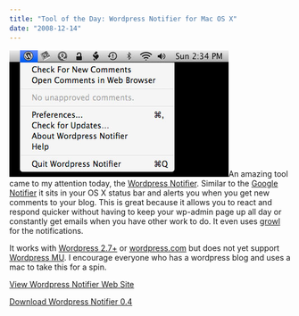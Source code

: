 ```yaml
---
title: "Tool of the Day: Wordpress Notifier for Mac OS X"
date: "2008-12-14"
---
```


[![](/images/picture-1.jpg "Wordpress Notifier")](http://nickdenardis.com/wp-content/uploads/2008/12/picture-1.jpg)An amazing tool came to my attention today, the [Wordpress Notifier](http://www.wpnotifier.com/). Similar to the [Google Notifier](http://toolbar.google.com/gmail-helper/notifier_mac.html) it sits in your OS X status bar and alerts you when you get new comments to your blog. This is great because it allows you to react and respond quicker without having to keep your wp-admin page up all day or constantly get emails when you have other work to do. It even uses [growl](http://growl.info/) for the notifications.

It works with [Wordpress 2.7+](http://wordpress.org/) or [wordpress.com](http://wordpress.com/) but does not yet support [Wordpress MU](http://mu.wordpress.org/). I encourage everyone who has a wordpress blog and uses a mac to take this for a spin.

[View Wordpress Notifier Web Site](http://www.wpnotifier.com/)

[Download Wordpress Notifier 0.4](http://www.wpnotifier.com/releases/Wordpress%20Notifier-0.4.dmg)
